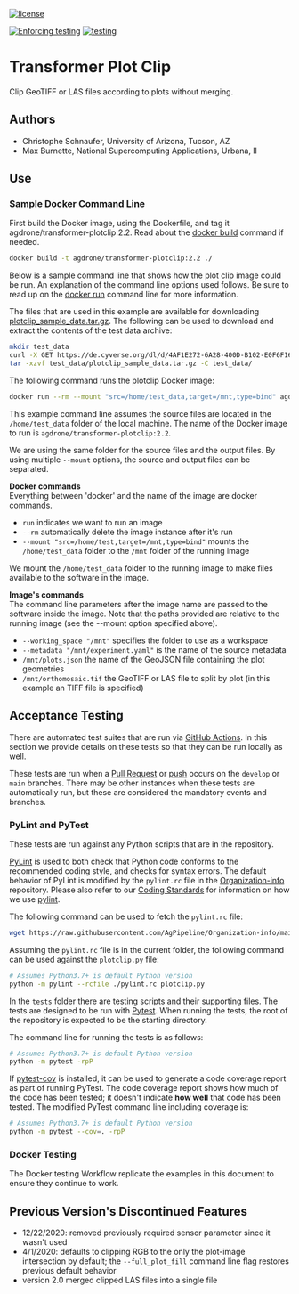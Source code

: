 [![license](https://img.shields.io/badge/license-BSD%203-green?logo=Open-Source-Initiative)](https://github.com/AgPipeline/transformer-soilmask/blob/main/LICENSE)

[![Enforcing testing](https://github.com/AgPipeline/transformer-soilmask/workflows/Enforcing%20testing/badge.svg)](https://github.com/AgPipeline/transformer-soilmask/actions?query=workflow%3A%22Enforcing+testing%22)
[![testing](https://github.com/AgPipeline/transformer-soilmask/workflows/Testing%20Docker%20image/badge.svg)](https://github.com/AgPipeline/transformer-soilmask/actions?query=workflow%3A%22Testing+Docker+image%22)

# Transformer Plot Clip

Clip GeoTIFF or LAS files according to plots without merging.

## Authors

* Christophe Schnaufer, University of Arizona, Tucson, AZ
* Max Burnette, National Supercomputing Applications, Urbana, Il

## Use 

### Sample Docker Command Line

First build the Docker image, using the Dockerfile, and tag it agdrone/transformer-plotclip:2.2. 
Read about the [docker build](https://docs.docker.com/engine/reference/commandline/build/) command if needed.

```bash
docker build -t agdrone/transformer-plotclip:2.2 ./
```

Below is a sample command line that shows how the plot clip image could be run.
An explanation of the command line options used follows.
Be sure to read up on the [docker run](https://docs.docker.com/engine/reference/run/) command line for more information.

The files that are used in this example are available for downloading [plotclip_sample_data.tar.gz](https://de.cyverse.org/dl/d/4AF1E272-6A28-400D-B102-E0F6F168BA10/plotclip_sample_data.tar.gz).
The following can be used to download and extract the contents of the test data archive:
```bash
mkdir test_data
curl -X GET https://de.cyverse.org/dl/d/4AF1E272-6A28-400D-B102-E0F6F168BA10/plotclip_sample_data.tar.gz -o test_data/plotclip_sample_data.tar.gz
tar -xzvf test_data/plotclip_sample_data.tar.gz -C test_data/
```

The following command runs the plotclip Docker image:
```bash
docker run --rm --mount "src=/home/test_data,target=/mnt,type=bind" agdrone/transformer-plotclip:2.2 --working_space /mnt --metadata /mnt/experiment.yaml /mnt/plots.json /mnt/orthomosaic.tif
```

This example command line assumes the source files are located in the `/home/test_data` folder of the local machine.
The name of the Docker image to run is `agdrone/transformer-plotclip:2.2`.

We are using the same folder for the source files and the output files.
By using multiple `--mount` options, the source and output files can be separated.

**Docker commands** \
Everything between 'docker' and the name of the image are docker commands.

- `run` indicates we want to run an image
- `--rm` automatically delete the image instance after it's run
- `--mount "src=/home/test,target=/mnt,type=bind"` mounts the `/home/test_data` folder to the `/mnt` folder of the running image

We mount the `/home/test_data` folder to the running image to make files available to the software in the image.

**Image's commands** \
The command line parameters after the image name are passed to the software inside the image.
Note that the paths provided are relative to the running image (see the --mount option specified above).

- `--working_space "/mnt"` specifies the folder to use as a workspace
- `--metadata "/mnt/experiment.yaml"` is the name of the source metadata
- `/mnt/plots.json` the name of the GeoJSON file containing the plot geometries
- `/mnt/orthomosaic.tif` the GeoTIFF or LAS file to split by plot (in this example an TIFF file is specified) 

## Acceptance Testing

There are automated test suites that are run via [GitHub Actions](https://docs.github.com/en/actions).
In this section we provide details on these tests so that they can be run locally as well.

These tests are run when a [Pull Request](https://docs.github.com/en/github/collaborating-with-issues-and-pull-requests/about-pull-requests) or [push](https://docs.github.com/en/github/using-git/pushing-commits-to-a-remote-repository) occurs on the `develop` or `main` branches.
There may be other instances when these tests are automatically run, but these are considered the mandatory events and branches.

### PyLint and PyTest

These tests are run against any Python scripts that are in the repository.

[PyLint](https://www.pylint.org/) is used to both check that Python code conforms to the recommended coding style, and checks for syntax errors.
The default behavior of PyLint is modified by the `pylint.rc` file in the [Organization-info](https://github.com/AgPipeline/Organization-info) repository.
Please also refer to our [Coding Standards](https://github.com/AgPipeline/Organization-info#python) for information on how we use [pylint](https://www.pylint.org/).

The following command can be used to fetch the `pylint.rc` file:
```bash
wget https://raw.githubusercontent.com/AgPipeline/Organization-info/main/pylint.rc
```

Assuming the `pylint.rc` file is in the current folder, the following command can be used against the `plotclip.py` file:
```bash
# Assumes Python3.7+ is default Python version
python -m pylint --rcfile ./pylint.rc plotclip.py
``` 

In the `tests` folder there are testing scripts and their supporting files.
The tests are designed to be run with [Pytest](https://docs.pytest.org/en/stable/).
When running the tests, the root of the repository is expected to be the starting directory.

The command line for running the tests is as follows:
```bash
# Assumes Python3.7+ is default Python version
python -m pytest -rpP
```

If [pytest-cov](https://pytest-cov.readthedocs.io/en/latest/) is installed, it can be used to generate a code coverage report as part of running PyTest.
The code coverage report shows how much of the code has been tested; it doesn't indicate **how well** that code has been tested.
The modified PyTest command line including coverage is:
```bash
# Assumes Python3.7+ is default Python version
python -m pytest --cov=. -rpP 
```

### Docker Testing

The Docker testing Workflow replicate the examples in this document to ensure they continue to work.

## Previous Version's Discontinued Features

- 12/22/2020: removed previously required sensor parameter since it wasn't used
- 4/1/2020: defaults to clipping RGB to the only the plot-image intersection by default; the `--full_plot_fill` command line flag restores previous default behavior
- version 2.0 merged clipped LAS files into a single file
